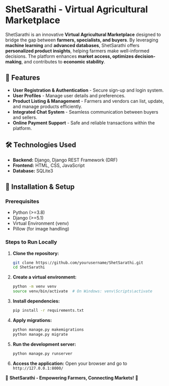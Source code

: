 # ShetSarathi - Virtual Agricultural Marketplace

ShetSarathi is an innovative **Virtual Agricultural Marketplace** designed to bridge the gap between **farmers, specialists, and buyers**. By leveraging **machine learning** and **advanced databases**, ShetSarathi offers **personalized product insights**, helping farmers make well-informed decisions. The platform enhances **market access, optimizes decision-making**, and contributes to **economic stability**.

## 🚀 Features

- **User Registration & Authentication** - Secure sign-up and login system.
- **User Profiles** - Manage user details and preferences.
- **Product Listing & Management** - Farmers and vendors can list, update, and manage products efficiently.
- **Integrated Chat System** - Seamless communication between buyers and sellers.
- **Online Payment Support** - Safe and reliable transactions within the platform.

## 🛠️ Technologies Used

- **Backend:** Django, Django REST Framework (DRF)
- **Frontend:** HTML, CSS, JavaScript
- **Database:** SQLite3

## 🚀 Installation & Setup

### Prerequisites
- Python (>=3.8)
- Django (>=5.1)
- Virtual Environment (venv)
- Pillow (for image handling)

### Steps to Run Locally

1. **Clone the repository:**
   ```sh
   git clone https://github.com/yourusername/ShetSarathi.git
   cd ShetSarathi
   ```

2. **Create a virtual environment:**
   ```sh
   python -m venv venv
   source venv/bin/activate  # On Windows: venv\Scripts\activate
   ```

3. **Install dependencies:**
   ```sh
   pip install -r requirements.txt
   ```

4. **Apply migrations:**
   ```sh
   python manage.py makemigrations
   python manage.py migrate
   ```

5. **Run the development server:**
   ```sh
   python manage.py runserver
   ```

6. **Access the application:**
   Open your browser and go to `http://127.0.0.1:8000/`

🚜 **ShetSarathi - Empowering Farmers, Connecting Markets!** 🌾

